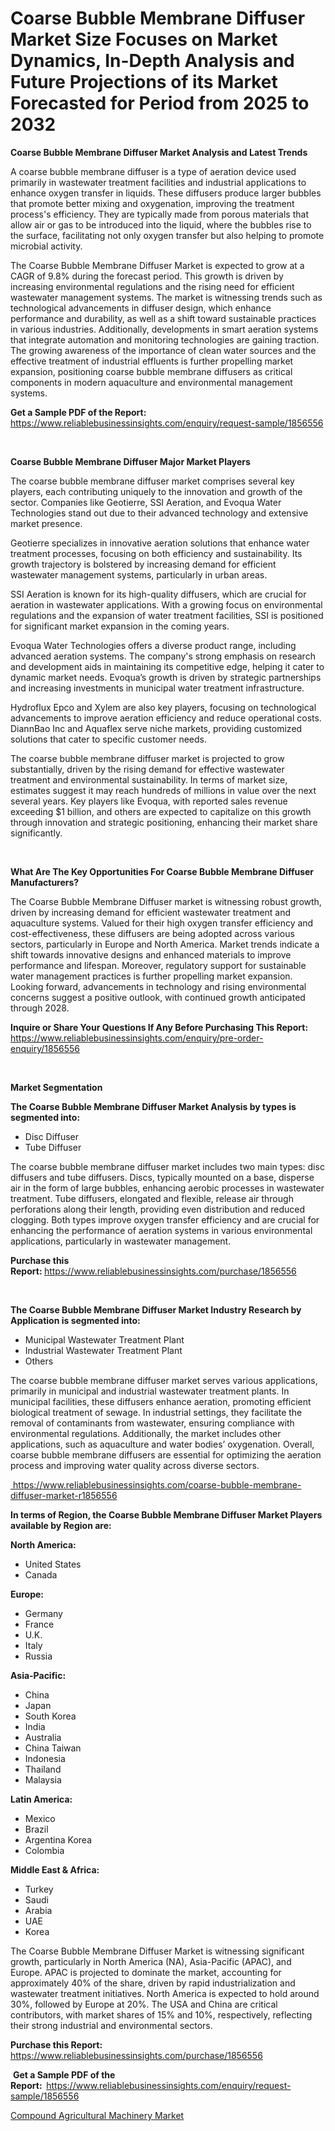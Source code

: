 <p><h1>Coarse Bubble Membrane Diffuser Market Size Focuses on Market Dynamics, In-Depth Analysis and Future Projections of its Market Forecasted for Period from 2025 to 2032</h1></p><p><strong>Coarse Bubble Membrane Diffuser Market Analysis and Latest Trends</strong></p>
<p><p>A coarse bubble membrane diffuser is a type of aeration device used primarily in wastewater treatment facilities and industrial applications to enhance oxygen transfer in liquids. These diffusers produce larger bubbles that promote better mixing and oxygenation, improving the treatment process's efficiency. They are typically made from porous materials that allow air or gas to be introduced into the liquid, where the bubbles rise to the surface, facilitating not only oxygen transfer but also helping to promote microbial activity.</p><p>The Coarse Bubble Membrane Diffuser Market is expected to grow at a CAGR of 9.8% during the forecast period. This growth is driven by increasing environmental regulations and the rising need for efficient wastewater management systems. The market is witnessing trends such as technological advancements in diffuser design, which enhance performance and durability, as well as a shift toward sustainable practices in various industries. Additionally, developments in smart aeration systems that integrate automation and monitoring technologies are gaining traction. The growing awareness of the importance of clean water sources and the effective treatment of industrial effluents is further propelling market expansion, positioning coarse bubble membrane diffusers as critical components in modern aquaculture and environmental management systems.</p></p>
<p><strong>Get a Sample PDF of the Report:&nbsp;</strong> <a href="https://www.reliablebusinessinsights.com/enquiry/request-sample/1856556?utm_campaign=2190&utm_medium=2&utm_source=Github&utm_content=ia&utm_term=27032025&utm_id=coarse-bubble-membrane-diffuser">https://www.reliablebusinessinsights.com/enquiry/request-sample/1856556</a></p>
<p>&nbsp;</p>
<p><strong>Coarse Bubble Membrane Diffuser Major Market Players</strong></p>
<p><p>The coarse bubble membrane diffuser market comprises several key players, each contributing uniquely to the innovation and growth of the sector. Companies like Geotierre, SSI Aeration, and Evoqua Water Technologies stand out due to their advanced technology and extensive market presence.</p><p>Geotierre specializes in innovative aeration solutions that enhance water treatment processes, focusing on both efficiency and sustainability. Its growth trajectory is bolstered by increasing demand for efficient wastewater management systems, particularly in urban areas.</p><p>SSI Aeration is known for its high-quality diffusers, which are crucial for aeration in wastewater applications. With a growing focus on environmental regulations and the expansion of water treatment facilities, SSI is positioned for significant market expansion in the coming years.</p><p>Evoqua Water Technologies offers a diverse product range, including advanced aeration systems. The company's strong emphasis on research and development aids in maintaining its competitive edge, helping it cater to dynamic market needs. Evoqua’s growth is driven by strategic partnerships and increasing investments in municipal water treatment infrastructure.</p><p>Hydroflux Epco and Xylem are also key players, focusing on technological advancements to improve aeration efficiency and reduce operational costs. DiannBao Inc and Aquaflex serve niche markets, providing customized solutions that cater to specific customer needs.</p><p>The coarse bubble membrane diffuser market is projected to grow substantially, driven by the rising demand for effective wastewater treatment and environmental sustainability. In terms of market size, estimates suggest it may reach hundreds of millions in value over the next several years. Key players like Evoqua, with reported sales revenue exceeding $1 billion, and others are expected to capitalize on this growth through innovation and strategic positioning, enhancing their market share significantly.</p></p>
<p>&nbsp;</p>
<p><strong>What Are The Key Opportunities For Coarse Bubble Membrane Diffuser Manufacturers?</strong></p>
<p><p>The Coarse Bubble Membrane Diffuser market is witnessing robust growth, driven by increasing demand for efficient wastewater treatment and aquaculture systems. Valued for their high oxygen transfer efficiency and cost-effectiveness, these diffusers are being adopted across various sectors, particularly in Europe and North America. Market trends indicate a shift towards innovative designs and enhanced materials to improve performance and lifespan. Moreover, regulatory support for sustainable water management practices is further propelling market expansion. Looking forward, advancements in technology and rising environmental concerns suggest a positive outlook, with continued growth anticipated through 2028.</p></p>
<p><strong>Inquire or Share Your Questions If Any Before Purchasing This Report:</strong> <a href="https://www.reliablebusinessinsights.com/enquiry/pre-order-enquiry/1856556?utm_campaign=2190&utm_medium=2&utm_source=Github&utm_content=ia&utm_term=27032025&utm_id=coarse-bubble-membrane-diffuser">https://www.reliablebusinessinsights.com/enquiry/pre-order-enquiry/1856556</a></p>
<p>&nbsp;</p>
<p><strong>Market Segmentation</strong></p>
<p><strong>The Coarse Bubble Membrane Diffuser Market Analysis by types is segmented into:</strong></p>
<p><ul><li>Disc Diffuser</li><li>Tube Diffuser</li></ul></p>
<p><p>The coarse bubble membrane diffuser market includes two main types: disc diffusers and tube diffusers. Discs, typically mounted on a base, disperse air in the form of large bubbles, enhancing aerobic processes in wastewater treatment. Tube diffusers, elongated and flexible, release air through perforations along their length, providing even distribution and reduced clogging. Both types improve oxygen transfer efficiency and are crucial for enhancing the performance of aeration systems in various environmental applications, particularly in wastewater management.</p></p>
<p><strong>Purchase this Report:&nbsp;</strong><a href="https://www.reliablebusinessinsights.com/purchase/1856556?utm_campaign=2190&utm_medium=2&utm_source=Github&utm_content=ia&utm_term=27032025&utm_id=coarse-bubble-membrane-diffuser">https://www.reliablebusinessinsights.com/purchase/1856556</a></p>
<p>&nbsp;</p>
<p><strong>The Coarse Bubble Membrane Diffuser Market Industry Research by Application is segmented into:</strong></p>
<p><ul><li>Municipal Wastewater Treatment Plant</li><li>Industrial Wastewater Treatment Plant</li><li>Others</li></ul></p>
<p><p>The coarse bubble membrane diffuser market serves various applications, primarily in municipal and industrial wastewater treatment plants. In municipal facilities, these diffusers enhance aeration, promoting efficient biological treatment of sewage. In industrial settings, they facilitate the removal of contaminants from wastewater, ensuring compliance with environmental regulations. Additionally, the market includes other applications, such as aquaculture and water bodies’ oxygenation. Overall, coarse bubble membrane diffusers are essential for optimizing the aeration process and improving water quality across diverse sectors.</p></p>
<p><a href="https://www.reliablebusinessinsights.com/coarse-bubble-membrane-diffuser-market-r1856556?utm_campaign=2190&utm_medium=2&utm_source=Github&utm_content=ia&utm_term=27032025&utm_id=coarse-bubble-membrane-diffuser">&nbsp;https://www.reliablebusinessinsights.com/coarse-bubble-membrane-diffuser-market-r1856556</a></p>
<p><strong>In terms of Region, the Coarse Bubble Membrane Diffuser Market Players available by Region are:</strong></p>
<p>
    <p> <strong> North America: </strong>
        <ul>
            <li>United States</li>
            <li>Canada</li>
        </ul>
        </p> 
    <p> <strong> Europe: </strong>
        <ul>
            <li>Germany</li>
            <li>France</li>
            <li>U.K.</li>
            <li>Italy</li>
            <li>Russia</li>
        </ul>
        </p> 
    <p> <strong> Asia-Pacific: </strong>
        <ul>
            <li>China</li>
            <li>Japan</li>
            <li>South Korea</li>
            <li>India</li>
            <li>Australia</li>
            <li>China Taiwan</li>
            <li>Indonesia</li>
            <li>Thailand</li>
            <li>Malaysia</li>
        </ul>
        </p> 
    <p> <strong> Latin America: </strong>
        <ul>
            <li>Mexico</li>
            <li>Brazil</li>
            <li>Argentina Korea</li>
            <li>Colombia</li>
        </ul>
        </p> 
    <p> <strong> Middle East & Africa: </strong>
        <ul>
            <li>Turkey</li>
            <li>Saudi</li>
            <li>Arabia</li>
            <li>UAE</li>
            <li>Korea</li>
        </ul>
    </p>
    </p>
<p><p>The Coarse Bubble Membrane Diffuser Market is witnessing significant growth, particularly in North America (NA), Asia-Pacific (APAC), and Europe. APAC is projected to dominate the market, accounting for approximately 40% of the share, driven by rapid industrialization and wastewater treatment initiatives. North America is expected to hold around 30%, followed by Europe at 20%. The USA and China are critical contributors, with market shares of 15% and 10%, respectively, reflecting their strong industrial and environmental sectors.</p></p>
<p><strong>Purchase this Report: </strong><a href="https://www.reliablebusinessinsights.com/purchase/1856556?utm_campaign=2190&utm_medium=2&utm_source=Github&utm_content=ia&utm_term=27032025&utm_id=coarse-bubble-membrane-diffuser">https://www.reliablebusinessinsights.com/purchase/1856556</a></p>
<p>&nbsp;<strong>Get a Sample PDF of the Report:&nbsp;&nbsp;</strong><a href="https://www.reliablebusinessinsights.com/enquiry/request-sample/1856556?utm_campaign=2190&utm_medium=2&utm_source=Github&utm_content=ia&utm_term=27032025&utm_id=coarse-bubble-membrane-diffuser">https://www.reliablebusinessinsights.com/enquiry/request-sample/1856556</a></p>
<p><strong></strong></p>
<p><p><a href="https://github.com/AshrafKhan865/Market-Research-Report-List-1/blob/main/compound-agricultural-machinery-market.md?utm_campaign=2190&utm_medium=2&utm_source=Github&utm_content=ia&utm_term=27032025&utm_id=coarse-bubble-membrane-diffuser">Compound Agricultural Machinery Market</a></p></p>